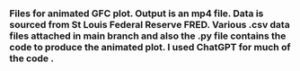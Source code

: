 ### Files for animated GFC plot. Output is an mp4 file.  Data is sourced from St Louis Federal Reserve FRED. Various .csv data files attached in main branch and also the .py file contains the code to produce the animated plot. I used ChatGPT for much of the code . 
